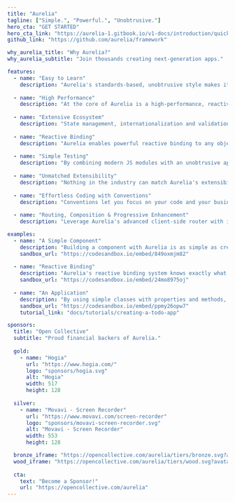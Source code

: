 ```yaml
---
title: "Aurelia"
tagline: ["Simple.", "Powerful.", "Unobtrusive."]
hero_cta: "GET STARTED"
hero_cta_link: "https://aurelia-1.gitbook.io/v1-docs/introduction/quick-start"
github_link: "https://github.com/aurelia/framework"

why_aurelia_title: "Why Aurelia?"
why_aurelia_subtitle: "Join thousands creating next-generation apps."

features:
  - name: "Easy to Learn"
    description: "Aurelia's standards-based, unobtrusive style makes it the only framework that empowers you to build components using vanilla JavaScript or TypeScript. If you know modern JS and HTML, there's little more to learn to build even the most complex apps."
    
  - name: "High Performance"
    description: "At the core of Aurelia is a high-performance, reactive system, capable of batching DOM updates in a way that leaves other frameworks, and their virtual DOMs, in the dust. Experience consistent, scalable performance, no matter how complex your UI."
    
  - name: "Extensive Ecosystem"
    description: "State management, internationalization and validation - all official plugins from the core team. CLI, VS Code plugin, and Chrome debugger - optional tools to enhance development. Aurelia is not just a framework, but a powerful platform and ecosystem, designed to ensure your rapid success."
    
  - name: "Reactive Binding"
    description: "Aurelia enables powerful reactive binding to any object. By using adaptive techniques Aurelia selects the most efficient way to observe each property in your model and automatically syncs your UI and your state with best-in-class performance."
    
  - name: "Simple Testing"
    description: "By combining modern JS modules with an unobtrusive approach, Aurelia makes unit testing as simple as testing vanilla JS. Need to write integration tests? A powerful Dependency Injection Container and testing library make it quick and easy. You benefit from highly maintainable and longer-lived apps."
    
  - name: "Unmatched Extensibility"
    description: "Nothing in the industry can match Aurelia's extensibility. You can create custom elements, add custom attributes to existing elements, control template generation, customize template syntax, create new reactive binding types, extend the DI, and just about anything else you can think of."
    
  - name: "Effortless Coding with Conventions"
    description: "Conventions let you focus on your code and your business logic. Aurelia stands out as the only framework today that situates your code at the center of your app, rather than the framework. Don't like the conventions? Plug in your own or drop them altogether. You are in control."
    
  - name: "Routing, Composition & Progressive Enhancement"
    description: "Leverage Aurelia's advanced client-side router with its pluggable pipeline and child routers. Don't need a router but need dynamic, data-driven UI composition? We do that too. Have a legacy app? Aurelia's progressive enhancement and script-tag build make it easy to incrementally adopt too."

examples:
  - name: "A Simple Component"
    description: "Building a component with Aurelia is as simple as creating a vanilla JavaScript or TypeScript class with normal properties and methods."
    sandbox_url: "https://codesandbox.io/embed/849oxmjm82"
    
  - name: "Reactive Binding"
    description: "Aurelia's reactive binding system knows exactly what changes and when it changes. It uses this knowledge to update your UI in the most efficient way possible."
    sandbox_url: "https://codesandbox.io/embed/24mo8975oj"
    
  - name: "An Application"
    description: "By using simple classes with properties and methods, we can assemble a full application. This Todo example uses a vanilla JS array to track a list of todos. It also tracks the text you enter to create new todos. Despite the fact that this is a simple app, the basic vanilla JS patterns shown here can scale to apps containing hundreds of thousands of lines of code."
    sandbox_url: "https://codesandbox.io/embed/ppmy26opw7"
    tutorial_link: "docs/tutorials/creating-a-todo-app"

sponsors:
  title: "Open Collective"
  subtitle: "Proud financial backers of Aurelia."
  
  gold:
    - name: "Hogia"
      url: "https://www.hogia.com/"
      logo: "sponsors/hogia.svg"
      alt: "Hogia"
      width: 517
      height: 128
      
  silver:
    - name: "Movavi - Screen Recorder"
      url: "https://www.movavi.com/screen-recorder"
      logo: "sponsors/movavi-screen-recorder.svg"
      alt: "Movavi - Screen Recorder"
      width: 553
      height: 128

  bronze_iframe: "https://opencollective.com/aurelia/tiers/bronze.svg?avatarHeight=64&button=false&width=1024"
  wood_iframe: "https://opencollective.com/aurelia/tiers/wood.svg?avatarHeight=32&button=false&width=512"
  
  cta:
    text: "Become a Sponsor!"
    url: "https://opencollective.com/aurelia"
---
```

